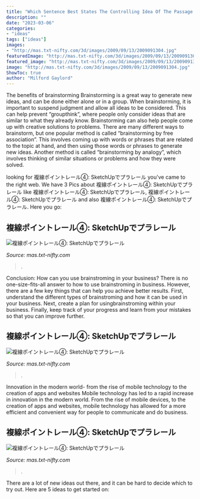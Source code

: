 ```yaml
---
title: "Which Sentence Best States The Controlling Idea Of The Passage The Dark Game Part 3 :"
description: ""
date: "2023-03-06"
categories:
- "ideas"
tags: ["ideas"]
images:
- "http://mas.txt-nifty.com/3d/images/2009/09/13/2009091304.jpg"
featuredImage: "http://mas.txt-nifty.com/3d/images/2009/09/13/2009091306.jpg"
featured_image: "http://mas.txt-nifty.com/3d/images/2009/09/13/2009091308.jpg"
image: "http://mas.txt-nifty.com/3d/images/2009/09/13/2009091304.jpg"
ShowToc: true
author: "Milford Gaylord"
---
```



The benefits of brainstorming
Brainstorming is a great way to generate new ideas, and can be done either alone or in a group. When brainstorming, it is important to suspend judgment and allow all ideas to be considered. This can help prevent “groupthink”, where people only consider ideas that are similar to what they already know. Brainstorming can also help people come up with creative solutions to problems.
There are many different ways to brainstorm, but one popular method is called “brainstorming by free association”. This involves coming up with words or phrases that are related to the topic at hand, and then using those words or phrases to generate new ideas. Another method is called “brainstorming by analogy”, which involves thinking of similar situations or problems and how they were solved.

	

		
looking for 複線ポイントレール④: SketchUpでプラレール you've came to the right web. We have 3 Pics about 複線ポイントレール④: SketchUpでプラレール like 複線ポイントレール④: SketchUpでプラレール, 複線ポイントレール④: SketchUpでプラレール and also 複線ポイントレール④: SketchUpでプラレール. Here you go:
		
    
## 複線ポイントレール④: SketchUpでプラレール

<img loading=lazy src="http://mas.txt-nifty.com/3d/images/2009/09/13/2009091308.jpg" onerror="this.onerror=null;this.src='https://tse2.mm.bing.net/th?id=OIP.h1QRcKefUZCLb-sJ9pRBAQHaEK&amp;pid=15.1';" alt="複線ポイントレール④: SketchUpでプラレール">

_Source: mas.txt-nifty.com_

>. 

	

Conclusion: How can you use brainstroming in your business?
There is no one-size-fits-all answer to how to use brainstroming in business. However, there are a few key things that can help you achieve better results. First, understand the different types of brainstroming and how it can be used in your business. Next, create a plan for usingbrainstroming within your business. Finally, keep track of your progress and learn from your mistakes so that you can improve further.

    
## 複線ポイントレール④: SketchUpでプラレール

<img loading=lazy src="http://mas.txt-nifty.com/3d/images/2009/09/13/2009091306.jpg" onerror="this.onerror=null;this.src='https://tse3.mm.bing.net/th?id=OIP.8KWq5mW0xlOkfvpr0Qe2lgHaEK&amp;pid=15.1';" alt="複線ポイントレール④: SketchUpでプラレール">

_Source: mas.txt-nifty.com_

>. 

	

Innovation in the modern world- from the rise of mobile technology to the creation of apps and websites
Mobile technology has led to a rapid increase in innovation in the modern world. From the rise of mobile devices, to the creation of apps and websites, mobile technology has allowed for a more efficient and convenient way for people to communicate and do business.

    
## 複線ポイントレール④: SketchUpでプラレール

<img loading=lazy src="http://mas.txt-nifty.com/3d/images/2009/09/13/2009091304.jpg" onerror="this.onerror=null;this.src='https://tse2.mm.bing.net/th?id=OIP.RTssF5TX5ie2QubeTUU0IQHaEK&amp;pid=15.1';" alt="複線ポイントレール④: SketchUpでプラレール">

_Source: mas.txt-nifty.com_

>. 

	

There are a lot of new ideas out there, and it can be hard to decide which to try out. Here are 5 ideas to get started on: 

